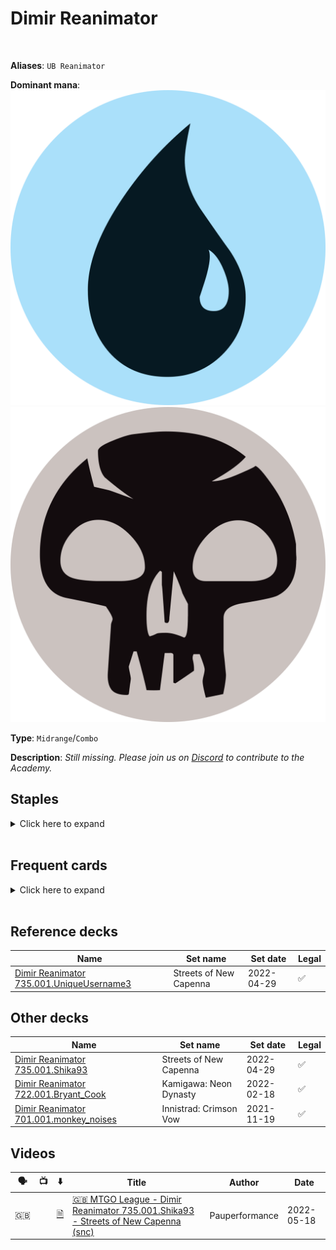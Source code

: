 <!-- This page is automatically generated by Myr: do not update it manually. -->
<!-- Changes directly applied here will be lost. -->
<!-- If you plan to update this page, please update the template at https://github.com/Pauperformance/pauperformance-bot -->
<!-- Templates can be found under pauperformance-bot/resources/templates/ -->
# Dimir Reanimator
<br/>

**Aliases**: `UB Reanimator`


**Dominant mana**: <img src="../resources/images/mana/U.png" class="dominant-mana-icon"/> <img src="../resources/images/mana/B.png" class="dominant-mana-icon"/>

**Type**: `Midrange`/`Combo`

**Description**: _Still missing. Please join us on [Discord](https://discord.gg/fYQbpjjkQ3) to contribute to the Academy._


## **Staples**

<details>
  <summary>Click here to expand</summary>
<a href="https://scryfall.com/card/jmp/230/exhume"><img src="https://c1.scryfall.com/file/scryfall-cards/normal/front/5/f/5f1cdcba-a04a-4a2f-8bc1-0dd7fa03754d.jpg" class="archetype-card rounded-image"/></a>
</details><br/>



## **Frequent cards**

<details>
  <summary>Click here to expand</summary>
<a href="https://scryfall.com/card/uma/45/archaeomancer"><img src="https://c1.scryfall.com/file/scryfall-cards/normal/front/c/c/cc258713-6ce3-44e0-9b4b-8fa7d1d093a1.jpg" class="archetype-card rounded-image"/></a>
<a href="https://scryfall.com/card/war/41/augur-of-bolas"><img src="https://c1.scryfall.com/file/scryfall-cards/normal/front/d/1/d19fbfe6-69bb-452a-be3c-b9c625e23193.jpg" class="archetype-card rounded-image"/></a>
<a href="https://scryfall.com/card/mh2/76/bone-shards"><img src="https://c1.scryfall.com/file/scryfall-cards/normal/front/1/e/1ee98955-4c47-4d45-9377-608dfa755337.jpg" class="archetype-card rounded-image"/></a>
<a href="https://scryfall.com/card/c21/115/brainstorm"><img src="https://c1.scryfall.com/file/scryfall-cards/normal/front/0/3/0359f212-9564-41a9-870b-d2c57455a695.jpg" class="archetype-card rounded-image"/></a>
<a href="https://scryfall.com/card/ody/70/careful-study"><img src="https://c1.scryfall.com/file/scryfall-cards/normal/front/d/e/dea15b53-2940-40e7-8d48-8ec11341da83.jpg" class="archetype-card rounded-image"/></a>
<a href="https://scryfall.com/card/cmr/112/cast-down"><img src="https://c1.scryfall.com/file/scryfall-cards/normal/front/2/1/21c8426e-476a-45e4-b3a9-841da54d966c.jpg" class="archetype-card rounded-image"/></a>
<a href="https://scryfall.com/card/mid/44/consider"><img src="https://c1.scryfall.com/file/scryfall-cards/normal/front/a/2/a211d505-4d40-4914-a9da-220770d6ddbc.jpg" class="archetype-card rounded-image"/></a>
<a href="https://scryfall.com/card/mh2/267/counterspell"><img src="https://c1.scryfall.com/file/scryfall-cards/normal/front/1/9/1920dae4-fb92-4f19-ae4b-eb3276b8dac7.jpg" class="archetype-card rounded-image"/></a>
<a href="https://scryfall.com/card/a25/82/dark-ritual"><img src="https://c1.scryfall.com/file/scryfall-cards/normal/front/9/5/95f27eeb-6f14-4db3-adb9-9be5ed76b34b.jpg" class="archetype-card rounded-image"/></a>
<a href="https://scryfall.com/card/c19/83/deep-analysis"><img src="https://c1.scryfall.com/file/scryfall-cards/normal/front/7/a/7a7a6d2d-be31-474b-811d-3802e32f3768.jpg" class="archetype-card rounded-image"/></a>
<a href="https://scryfall.com/card/mh2/82/discerning-taste"><img src="https://c1.scryfall.com/file/scryfall-cards/normal/front/9/f/9f395828-9d6d-4ffa-be92-b681350031b0.jpg" class="archetype-card rounded-image"/></a>
<a href="https://scryfall.com/card/bfz/76/dispel"><img src="https://c1.scryfall.com/file/scryfall-cards/normal/front/b/c/bceab6b3-6b64-4964-a501-ce806a6c13ad.jpg" class="archetype-card rounded-image"/></a>
<a href="https://scryfall.com/card/bbd/172/dragon-breath"><img src="https://c1.scryfall.com/file/scryfall-cards/normal/front/0/9/0900c3b6-cf56-4089-a1e3-c1f53edcf23a.jpg" class="archetype-card rounded-image"/></a>
<a href="https://scryfall.com/card/scg/34/dragon-wings"><img src="https://c1.scryfall.com/file/scryfall-cards/normal/front/7/6/7674ab4d-9bc0-45c3-88e1-3fd2c947cfaa.jpg" class="archetype-card rounded-image"/></a>
<a href="https://scryfall.com/card/iko/157/greater-sandwurm"><img src="https://c1.scryfall.com/file/scryfall-cards/normal/front/d/9/d90c5650-7eb2-480a-856e-a04406096830.jpg" class="archetype-card rounded-image"/></a>
<a href="https://scryfall.com/card/uma/102/gurmag-angler"><img src="https://c1.scryfall.com/file/scryfall-cards/normal/front/c/e/cedd44eb-f381-46e1-bcb0-88416b4ce33d.jpg" class="archetype-card rounded-image"/></a>
<a href="https://scryfall.com/card/tpr/225/lotus-petal"><img src="https://c1.scryfall.com/file/scryfall-cards/normal/front/f/8/f85ab5f9-508e-45de-8fa1-ce1f16552ffc.jpg" class="archetype-card rounded-image"/></a>
<a href="https://scryfall.com/card/neo/63/mirrorshell-crab"><img src="https://c1.scryfall.com/file/scryfall-cards/normal/front/0/3/0394c8df-2e8a-4477-93b7-569934d7b936.jpg" class="archetype-card rounded-image"/></a>
<a href="https://scryfall.com/card/rav/60/muddle-the-mixture"><img src="https://c1.scryfall.com/file/scryfall-cards/normal/front/4/c/4cc785b0-0a77-4b02-b0b4-2bda2fc621cc.jpg" class="archetype-card rounded-image"/></a>
<a href="https://scryfall.com/card/khc/42/mulldrifter"><img src="https://c1.scryfall.com/file/scryfall-cards/normal/front/3/4/345fd005-5052-4500-a260-3649500e21f4.jpg" class="archetype-card rounded-image"/></a>
<a href="https://scryfall.com/card/a25/226/nihil-spellbomb"><img src="https://c1.scryfall.com/file/scryfall-cards/normal/front/e/5/e5892a23-efae-4731-9b8f-41c87960fe93.jpg" class="archetype-card rounded-image"/></a>
<a href="https://scryfall.com/card/mid/67/otherworldly-gaze"><img src="https://c1.scryfall.com/file/scryfall-cards/normal/front/9/c/9cebee20-869e-45ed-9ddc-843faf4032ad.jpg" class="archetype-card rounded-image"/></a>
<a href="https://scryfall.com/card/cmr/84/preordain"><img src="https://c1.scryfall.com/file/scryfall-cards/normal/front/1/4/1453f92e-df2d-4789-aa1b-a5b5c51567d4.jpg" class="archetype-card rounded-image"/></a>
<a href="https://scryfall.com/card/rav/105/shred-memory"><img src="https://c1.scryfall.com/file/scryfall-cards/normal/front/e/3/e38192e5-814f-4269-bae8-13867a73e7fa.jpg" class="archetype-card rounded-image"/></a>
<a href="https://scryfall.com/card/khm/280/snow-covered-swamp"><img src="https://cards.scryfall.io/normal/front/6/a/6aa85af8-15f5-4620-8aea-0b45c28372ed.jpg" class="archetype-card rounded-image"/></a>
<a href="https://scryfall.com/card/gvl/53/snuff-out"><img src="https://c1.scryfall.com/file/scryfall-cards/normal/front/7/5/75bbe89f-09af-494e-b58e-271f64bde4b5.jpg" class="archetype-card rounded-image"/></a>
<a href="https://scryfall.com/card/xln/81/spell-pierce"><img src="https://c1.scryfall.com/file/scryfall-cards/normal/front/6/b/6bf4dfc0-c58b-4535-b660-54ceaa6e0217.jpg" class="archetype-card rounded-image"/></a>
<a href="https://scryfall.com/card/hou/48/striped-riverwinder"><img src="https://c1.scryfall.com/file/scryfall-cards/normal/front/b/b/bbeef9ef-487c-400b-bcee-1c0e8ec94b6a.jpg" class="archetype-card rounded-image"/></a>
<a href="https://scryfall.com/card/neo/66/the-modern-age-vector-glider"><img src="https://c1.scryfall.com/file/scryfall-cards/normal/front/e/e/ee60a8e9-3201-4a7e-8aa4-2c5e1042c8a5.jpg" class="archetype-card rounded-image"/></a>
<a href="https://scryfall.com/card/jmp/185/thought-scour"><img src="https://c1.scryfall.com/file/scryfall-cards/normal/front/1/4/142944d5-1b11-4ec4-b6b4-b5c03e682cd3.jpg" class="archetype-card rounded-image"/></a>
<a href="https://scryfall.com/card/uma/8/ulamogs-crusher"><img src="https://c1.scryfall.com/file/scryfall-cards/normal/front/e/d/eda0fd38-38e6-4e9b-9c17-4d855e01b1e1.jpg" class="archetype-card rounded-image"/></a>
<a href="https://scryfall.com/card/iko/102/unexpected-fangs"><img src="https://cards.scryfall.io/normal/front/a/a/aa6494ad-a35e-4b09-8623-7740f3c20b0b.jpg" class="archetype-card rounded-image"/></a>
</details><br/>



## **Reference decks**

| Name | Set name | Set date | Legal |
| -----| -------- | -------- | ----- |
| [Dimir Reanimator 735.001.UniqueUsername3](https://www.mtggoldfish.com/deck/4869048) | Streets of New Capenna | 2022-04-29 | ✅ |




## **Other decks**

| Name | Set name | Set date | Legal |
| -----| -------- | -------- | ----- |
| [Dimir Reanimator 735.001.Shika93](https://www.mtggoldfish.com/deck/4822197) | Streets of New Capenna | 2022-04-29 | ✅ |
| [Dimir Reanimator 722.001.Bryant_Cook](https://www.mtggoldfish.com/deck/4673153) | Kamigawa: Neon Dynasty | 2022-02-18 | ✅ |
| [Dimir Reanimator 701.001.monkey_noises](https://www.mtggoldfish.com/deck/4673154) | Innistrad: Crimson Vow | 2021-11-19 | ✅ |




## **Videos**

| 🗣️ | 📺 | ⬇️ | Title | Author | Date |
| -- | -- | -- | ---- | ------ | ---- |
| 🇬🇧 | <i class="fa-brands fa-youtube"></i> | <a href="https://www.mtggoldfish.com/deck/4822197" target="_blank">🗎</a> | <a href="https://www.youtube.com/watch?v=7MVeUsorKeI" target="_blank">🇬🇧 MTGO League - Dimir Reanimator 735.001.Shika93 - Streets of New Capenna (snc)</a> | Pauperformance | 2022-05-18   |



